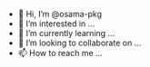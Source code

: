 - 👋 Hi, I’m @osama-pkg
- 👀 I’m interested in ...
- 🌱 I’m currently learning ...
- 💞️ I’m looking to collaborate on ...
- 📫 How to reach me ...

<!---
osama-pkg/osama-pkg is a ✨ special ✨ repository because its `README.md` (this file) appears on your GitHub profile.
You can click the Preview link to take a look at your changes.
--->
